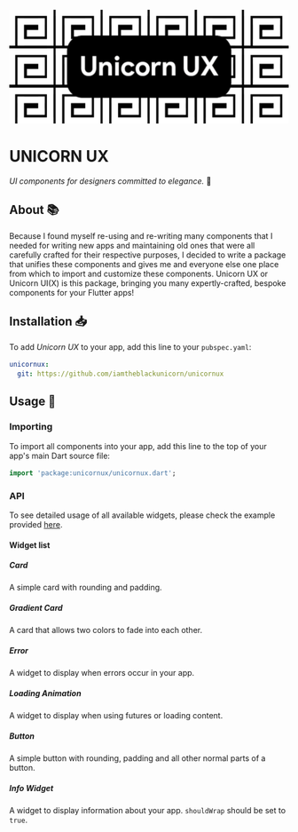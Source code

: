 <p align="center">
 <img src="assets/images/banner.png"/>
</p>

# UNICORN UX

*UI components for designers committed to elegance.* :unicorn:

## About :books:

Because I found myself re-using and re-writing many components that I needed for writing new apps and maintaining old ones that were all carefully crafted for their respective purposes, I decided to write a package that unifies these components and gives me and everyone else one place from which to import and customize these components. Unicorn UX or Unicorn UI(X) is this package, bringing you many expertly-crafted, bespoke components for your Flutter apps!


## Installation :inbox_tray:

To add *Unicorn UX* to your app, add this line to your `pubspec.yaml`:

```YAML
unicornux:
  git: https://github.com/iamtheblackunicorn/unicornux
```

## Usage :hammer:

### Importing

To import all components into your app, add this line to the top of your app's main Dart source file:

```dart
import 'package:unicornux/unicornux.dart';
```

### API

To see detailed usage of all available widgets, please check the example provided [here](example/README.md).

#### Widget list

##### Card
A simple card with rounding and padding.
##### Gradient Card
A card that allows two colors to fade into each other.
##### Error
A widget to display when errors occur in your app.
##### Loading Animation
A widget to display when using futures or loading content.
##### Button
A simple button with rounding, padding and all other normal parts of a button.
##### Info Widget
A widget to display information about your app. `shouldWrap` should be set to `true`.
